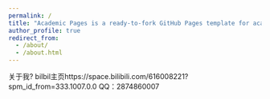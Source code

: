 ```yaml
---
permalink: /
title: "Academic Pages is a ready-to-fork GitHub Pages template for academic personal websites"
author_profile: true
redirect_from: 
  - /about/
  - /about.html
---
```


关于我?
bilbil主页https://space.bilibili.com/616008221?spm_id_from=333.1007.0.0
QQ：2874860007
